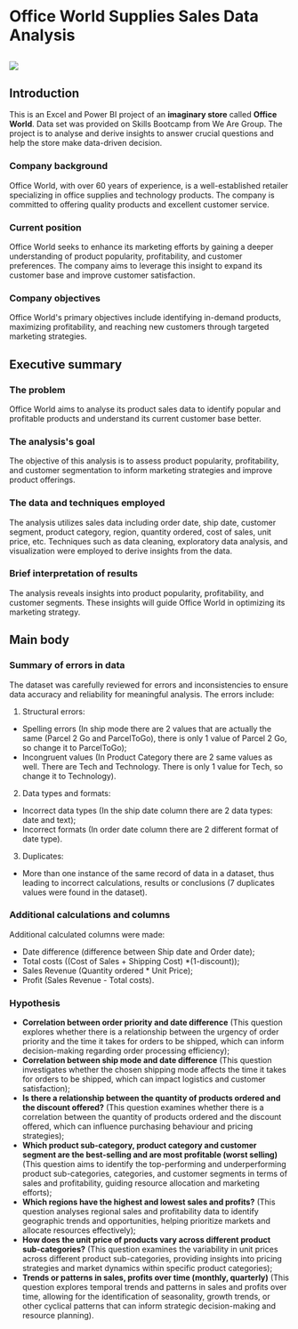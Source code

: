 # Office World Supplies Sales Data Analysis

![](Intro_image_Office_Supplies.jpg)
---

## Introduction
This is an Excel and Power BI project of an **imaginary store** called **Office World**. Data set was provided on Skills Bootcamp from We Are Group. The project is to analyse and derive insights to answer crucial questions and help the store make data-driven decision. 

### Company background
Office World, with over 60 years of experience, is a well-established retailer specializing in office supplies and technology products. The company is committed to offering quality products and excellent customer service. 

### Current position
Office World seeks to enhance its marketing efforts by gaining a deeper understanding of product popularity, profitability, and customer preferences. The company aims to leverage this insight to expand its customer base and improve customer satisfaction.

### Company objectives
Office World's primary objectives include identifying in-demand products, maximizing profitability, and reaching new customers through targeted marketing strategies.

## Executive summary

### The problem
Office World aims to analyse its product sales data to identify popular and profitable products and understand its current customer base better.

### The analysis's goal
The objective of this analysis is to assess product popularity, profitability, and customer segmentation to inform marketing strategies and improve product offerings.

### The data and techniques employed
The analysis utilizes sales data including order date, ship date, customer segment, product category, region, quantity ordered, cost of sales, unit price, etc. Techniques such as data cleaning, exploratory data analysis, and visualization were employed to derive insights from the data.

### Brief interpretation of results
The analysis reveals insights into product popularity, profitability, and customer segments. These insights will guide Office World in optimizing its marketing strategy.

## Main body

### Summary of errors in data
The dataset was carefully reviewed for errors and inconsistencies to ensure data accuracy and reliability for meaningful analysis. The errors include:
1. Structural errors:
- Spelling errors (In ship mode there are 2 values that are actually the same (Parcel 2 Go and ParcelToGo), there is only 1 value of Parcel 2 Go, so change it to ParcelToGo);
- Incongruent values (In Product Category there are 2 same values as well. There are Tech and Technology. There is only 1 value for Tech, so change it to Technology).
2. Data types and formats:
- Incorrect data types (In the ship date column there are 2 data types: date and text);
- Incorrect formats (In order date column there are 2 different format of date type).
3. Duplicates:
- More than one instance of the same record of data in a dataset, thus leading to incorrect calculations, results or conclusions (7 duplicates values were found in the dataset).

### Additional calculations and columns
Additional calculated columns were made:
- Date difference (difference between Ship date and Order date);
- Total costs ((Cost of Sales + Shipping Cost) *(1-discount));
- Sales Revenue (Quantity ordered * Unit Price);
- Profit (Sales Revenue - Total costs).

### Hypothesis
- **Correlation between order priority and date difference** (This question explores whether there is a relationship between the urgency of order priority and the time it takes for orders to be shipped, which can inform decision-making regarding order processing efficiency);
- **Correlation between ship mode and date difference** (This question investigates whether the chosen shipping mode affects the time it takes for orders to be shipped, which can impact logistics and customer satisfaction);
- **Is there a relationship between the quantity of products ordered and the discount offered?** (This question examines whether there is a correlation between the quantity of products ordered and the discount offered, which can influence purchasing behaviour and pricing strategies);
- **Which product sub-category, product category and customer segment are the best-selling and are most profitable (worst selling)** (This question aims to identify the top-performing and underperforming product sub-categories, categories, and customer segments in terms of sales and profitability, guiding resource allocation and marketing efforts);
- **Which regions have the highest and lowest sales and profits?** (This question analyses regional sales and profitability data to identify geographic trends and opportunities, helping prioritize markets and allocate resources effectively);
- **How does the unit price of products vary across different product sub-categories?** (This question examines the variability in unit prices across different product sub-categories, providing insights into pricing strategies and market dynamics within specific product categories);
- **Trends or patterns in sales, profits over time (monthly, quarterly)** (This question explores temporal trends and patterns in sales and profits over time, allowing for the identification of seasonality, growth trends, or other cyclical patterns that can inform strategic decision-making and resource planning).
